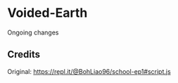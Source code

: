 # Voided-Earth
Ongoing changes

## Credits
Original: https://repl.it/@BohLiao96/school-ep1#script.js
